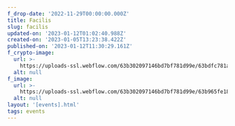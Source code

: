 ```yaml
---
f_drop-date: '2022-11-29T00:00:00.000Z'
title: Facilis
slug: facilis
updated-on: '2023-01-12T01:02:40.988Z'
created-on: '2023-01-05T13:23:38.422Z'
published-on: '2023-01-12T11:30:29.161Z'
f_crypto-image:
  url: >-
    https://uploads-ssl.webflow.com/63b302097146bd7bf781d99e/63bdfc781a4aac8be2c76574_9297460_polygon_blockchain_coins_cryptocurrency_crypto_icon.svg
  alt: null
f_image:
  url: >-
    https://uploads-ssl.webflow.com/63b302097146bd7bf781d99e/63b965fe18d4e075be200818_ezgif.com-gif-maker.gif
  alt: null
layout: '[events].html'
tags: events
---
```



